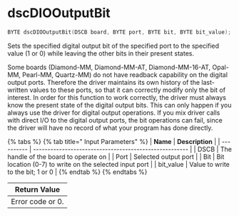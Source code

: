 # dscDIOOutputBit

```c
BYTE dscDIOOutputBit(DSCB board, BYTE port, BYTE bit, BYTE bit_value);
```

Sets the specified digital output bit of the specified port to the specified value (1 or 0) while leaving the other bits in their present states.

Some boards (Diamond-MM, Diamond-MM-AT, Diamond-MM-16-AT, Opal-MM, Pearl-MM, Quartz-MM) do not have readback capability on the digital output ports. Therefore the driver maintains its own history of the last-written values to these ports, so that it can correctly modify only the bit of interest. In order for this function to work correctly, the driver must always know the present state of the digital output bits. This can only happen if you always use the driver for digital output operations. If you mix driver calls with direct I/O to the digital output ports, the bit operations can fail, since the driver will have no record of what your program has done directly.

{% tabs %}
{% tab title=" Input Parameters" %}
| **Name**   | **Description**                                        |
| ---------- | ------------------------------------------------------ |
| DSCB       | The handle of the board to operate on                  |
| Port       | Selected output port                                   |
| Bit        | Bit location (0-7) to write on the selected input port |
| bit\_value | Value to write to the bit; 1 or 0                      |
{% endtab %}
{% endtabs %}

| Return Value     |
| ---------------- |
| Error code or 0. |
